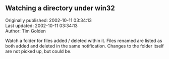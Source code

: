 ## Watching a directory under win32  
Originally published: 2002-10-11 03:34:13  
Last updated: 2002-10-11 03:34:13  
Author: Tim Golden  
  
Watch a folder for files added / deleted within it. Files renamed are listed as both added and deleted in the same notification. Changes to the folder itself are not picked up, but could be.